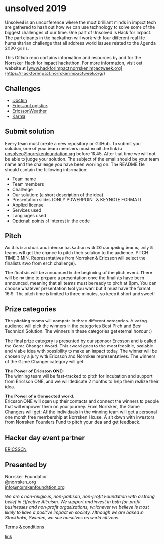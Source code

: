 # unsolved 2019 


Unsolved is an unconference where the most brilliant minds in impact tech are gathered to hash out how we can use technology to solve some of the biggest challenges of our time. One part of Unsolved is Hack for Impact. The participants in the hackathon will work with four different real life humanitarian challenge that all address world issues related to the Agenda 2030 goals. 

This Github repo contains information and resources by and for the Norrsken Hack for impact hackathon. For more information, visit out website at [www.hackforimpact.norrskenimpactweek.org](https://hackforimpact.norrskenimpactweek.org/)

## Challenges

  * [Doctrin](Challenges/Doctrin.md)
  * [EricssonLogistics](Challenges/EricssonLogistics.md)
  * [EricssonWeather](Challenges/EricssonWeather.md)
  * [Karma](Challenges/Karma.md)



## Submit solution 
Every team must create a new repository on GitHub. To submit your solution, one of your team members must email the link to unsolved@norrskenfoundation.org before 18.45. After that time we will not be able to judge your solution. The subject of the email should be your team name and the challenge you have been working on. The README file should contain the following information:

* Team name
* Team members
* Challenge
* Our solution: (a short description of the idea)
* Presentation slides (ONLY POWERPOINT & KEYNOTE FORMAT)
* Applied license
* Services used
* Languages used
* Optional: points of interest in the code

## Pitch
As this is a short and intense hackathon with 26 competing teams, only 8 teams will get the chance to pitch their solution to the audience. PITCH TIME 3 MIN. Representatives from Norrsken & Ericsson will select the finalists (two from each challenge). 

The finalists will be announced in the beginning of the pitch event. There will be no time to prepare a presentation once the finalists have been announced, meaning that all teams must be ready to pitch at 8pm. You can choose whatever presentation tool you want but it must have the format 16:9. The pitch time is limited to three minutes, so keep it short and sweet!

## Prize categories

The pitching teams will compete in three different categories. A voting audience will pick the winners in the categories Best Pitch and Best Technical Solution. The winners in these categories get eternal honour :)


The final prize category is presented by our sponsor Ericsson and is called the Game Changer Award. This award goes to the most feasible, scalable and viable idea with possibility to make an impact today. The winner will be chosen by a jury with Ericsson and Norrsken representatives.  The winners of the  Game Changer category  will get:

**The Power of Ericsson ONE:** <br>
The winning team will be fast-tracked to pitch for incubation and support from Ericsson ONE, and we will dedicate 2 months to help them realize their idea.

**The Power of a Connected world:** <br>
Ericsson ONE will open up their contacts and connect the winners to people that will empower them on your journey.
From Norrsken, the Game Changers will get:
All the individuals in the winning team will get a personal one month free membership at Norrsken House.
A sit down with investors from Norrsken Founders Fund to pitch your idea and get feedback. 

## Hacker day event partner 

[ERICSSON](https://www.ericsson.com/en)

## Presented by

Norrsken Foundation<br>
@norrsken_org<br>
info@norrskenfoundation.org<br>

*We are a non-religious, non-partisan, non-profit Foundation with a strong belief in Effective Altruism. We support and invest in both for-profit businesses and non-profit organizations, whichever we believe is most likely to have a positive impact on society. Although we are based in Stockholm, Sweden, we see ourselves as world citizens.*

[Terms & conditions](https://hackforimpact.norrskenimpactweek.org/terms-and-conditions)

[link](https://docs.google.com/document/d/101GkXZEMNwAXU6dylU9hxPmHL9vOrbqv8dkX4eeakSg/edit?usp=sharing)
